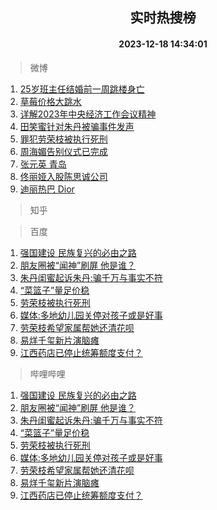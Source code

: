 <div align="center"><h2>实时热搜榜</h2><h4>2023-12-18 14:34:01</h4></div>

> 微博  

1. [25岁班主任结婚前一周跳楼身亡](https://s.weibo.com/weibo?q=%2325%E5%B2%81%E7%8F%AD%E4%B8%BB%E4%BB%BB%E7%BB%93%E5%A9%9A%E5%89%8D%E4%B8%80%E5%91%A8%E8%B7%B3%E6%A5%BC%E8%BA%AB%E4%BA%A1%23&t=31&band_rank=1&Refer=top)<br />
2. [草莓价格大跳水](https://s.weibo.com/weibo?q=%23%E8%8D%89%E8%8E%93%E4%BB%B7%E6%A0%BC%E5%A4%A7%E8%B7%B3%E6%B0%B4%23&t=31&band_rank=2&Refer=top)<br />
3. [详解2023年中央经济工作会议精神](https://s.weibo.com/weibo?q=%23%E8%AF%A6%E8%A7%A32023%E5%B9%B4%E4%B8%AD%E5%A4%AE%E7%BB%8F%E6%B5%8E%E5%B7%A5%E4%BD%9C%E4%BC%9A%E8%AE%AE%E7%B2%BE%E7%A5%9E%23&t=31&band_rank=3&Refer=top)<br />
4. [田笑蜜针对朱丹被骗事件发声](https://s.weibo.com/weibo?q=%23%E7%94%B0%E7%AC%91%E8%9C%9C%E9%92%88%E5%AF%B9%E6%9C%B1%E4%B8%B9%E8%A2%AB%E9%AA%97%E4%BA%8B%E4%BB%B6%E5%8F%91%E5%A3%B0%23&t=31&band_rank=4&Refer=top)<br />
5. [罪犯劳荣枝被执行死刑](https://s.weibo.com/weibo?q=%23%E7%BD%AA%E7%8A%AF%E5%8A%B3%E8%8D%A3%E6%9E%9D%E8%A2%AB%E6%89%A7%E8%A1%8C%E6%AD%BB%E5%88%91%23&t=31&band_rank=5&Refer=top)<br />
6. [周海媚告别仪式已完成](https://s.weibo.com/weibo?q=%E5%91%A8%E6%B5%B7%E5%AA%9A%E5%91%8A%E5%88%AB%E4%BB%AA%E5%BC%8F%E5%B7%B2%E5%AE%8C%E6%88%90&t=31&band_rank=6&Refer=top)<br />
7. [张元英 青岛](https://s.weibo.com/weibo?q=%E5%BC%A0%E5%85%83%E8%8B%B1%20%E9%9D%92%E5%B2%9B&t=31&band_rank=7&Refer=top)<br />
8. [佟丽娅入股陈思诚公司](https://s.weibo.com/weibo?q=%23%E4%BD%9F%E4%B8%BD%E5%A8%85%E5%85%A5%E8%82%A1%E9%99%88%E6%80%9D%E8%AF%9A%E5%85%AC%E5%8F%B8%23&t=31&band_rank=8&Refer=top)<br />
9. [迪丽热巴 Dior](https://s.weibo.com/weibo?q=%E8%BF%AA%E4%B8%BD%E7%83%AD%E5%B7%B4%20Dior&t=31&band_rank=9&Refer=top)<br />

> 知乎  


> 百度  

1. [强国建设 民族复兴的必由之路](https://www.baidu.com/s?wd=%E5%BC%BA%E5%9B%BD%E5%BB%BA%E8%AE%BE+%E6%B0%91%E6%97%8F%E5%A4%8D%E5%85%B4%E7%9A%84%E5%BF%85%E7%94%B1%E4%B9%8B%E8%B7%AF&sa=fyb_news&rsv_dl=fyb_news)<br />
2. [朋友圈被“闻神”刷屏 他是谁？](https://www.baidu.com/s?wd=%E6%9C%8B%E5%8F%8B%E5%9C%88%E8%A2%AB%E2%80%9C%E9%97%BB%E7%A5%9E%E2%80%9D%E5%88%B7%E5%B1%8F+%E4%BB%96%E6%98%AF%E8%B0%81%EF%BC%9F&sa=fyb_news&rsv_dl=fyb_news)<br />
3. [朱丹闺蜜起诉朱丹:骗千万与事实不符](https://www.baidu.com/s?wd=%E6%9C%B1%E4%B8%B9%E9%97%BA%E8%9C%9C%E8%B5%B7%E8%AF%89%E6%9C%B1%E4%B8%B9%3A%E9%AA%97%E5%8D%83%E4%B8%87%E4%B8%8E%E4%BA%8B%E5%AE%9E%E4%B8%8D%E7%AC%A6&sa=fyb_news&rsv_dl=fyb_news)<br />
4. [“菜篮子”量足价稳](https://www.baidu.com/s?wd=%E2%80%9C%E8%8F%9C%E7%AF%AE%E5%AD%90%E2%80%9D%E9%87%8F%E8%B6%B3%E4%BB%B7%E7%A8%B3&sa=fyb_news&rsv_dl=fyb_news)<br />
5. [劳荣枝被执行死刑](https://www.baidu.com/s?wd=%E5%8A%B3%E8%8D%A3%E6%9E%9D%E8%A2%AB%E6%89%A7%E8%A1%8C%E6%AD%BB%E5%88%91&sa=fyb_news&rsv_dl=fyb_news)<br />
6. [媒体:多地幼儿园关停对孩子或是好事](https://www.baidu.com/s?wd=%E5%AA%92%E4%BD%93%3A%E5%A4%9A%E5%9C%B0%E5%B9%BC%E5%84%BF%E5%9B%AD%E5%85%B3%E5%81%9C%E5%AF%B9%E5%AD%A9%E5%AD%90%E6%88%96%E6%98%AF%E5%A5%BD%E4%BA%8B&sa=fyb_news&rsv_dl=fyb_news)<br />
7. [劳荣枝希望家属帮她还清花呗](https://www.baidu.com/s?wd=%E5%8A%B3%E8%8D%A3%E6%9E%9D%E5%B8%8C%E6%9C%9B%E5%AE%B6%E5%B1%9E%E5%B8%AE%E5%A5%B9%E8%BF%98%E6%B8%85%E8%8A%B1%E5%91%97&sa=fyb_news&rsv_dl=fyb_news)<br />
8. [易烊千玺新片演脑瘫](https://www.baidu.com/s?wd=%E6%98%93%E7%83%8A%E5%8D%83%E7%8E%BA%E6%96%B0%E7%89%87%E6%BC%94%E8%84%91%E7%98%AB&sa=fyb_news&rsv_dl=fyb_news)<br />
9. [江西药店已停止统筹额度支付？](https://www.baidu.com/s?wd=%E6%B1%9F%E8%A5%BF%E8%8D%AF%E5%BA%97%E5%B7%B2%E5%81%9C%E6%AD%A2%E7%BB%9F%E7%AD%B9%E9%A2%9D%E5%BA%A6%E6%94%AF%E4%BB%98%EF%BC%9F&sa=fyb_news&rsv_dl=fyb_news)<br />

> 哔哩哔哩  

1. [强国建设 民族复兴的必由之路](https://www.baidu.com/s?wd=%E5%BC%BA%E5%9B%BD%E5%BB%BA%E8%AE%BE+%E6%B0%91%E6%97%8F%E5%A4%8D%E5%85%B4%E7%9A%84%E5%BF%85%E7%94%B1%E4%B9%8B%E8%B7%AF&sa=fyb_news&rsv_dl=fyb_news)<br />
2. [朋友圈被“闻神”刷屏 他是谁？](https://www.baidu.com/s?wd=%E6%9C%8B%E5%8F%8B%E5%9C%88%E8%A2%AB%E2%80%9C%E9%97%BB%E7%A5%9E%E2%80%9D%E5%88%B7%E5%B1%8F+%E4%BB%96%E6%98%AF%E8%B0%81%EF%BC%9F&sa=fyb_news&rsv_dl=fyb_news)<br />
3. [朱丹闺蜜起诉朱丹:骗千万与事实不符](https://www.baidu.com/s?wd=%E6%9C%B1%E4%B8%B9%E9%97%BA%E8%9C%9C%E8%B5%B7%E8%AF%89%E6%9C%B1%E4%B8%B9%3A%E9%AA%97%E5%8D%83%E4%B8%87%E4%B8%8E%E4%BA%8B%E5%AE%9E%E4%B8%8D%E7%AC%A6&sa=fyb_news&rsv_dl=fyb_news)<br />
4. [“菜篮子”量足价稳](https://www.baidu.com/s?wd=%E2%80%9C%E8%8F%9C%E7%AF%AE%E5%AD%90%E2%80%9D%E9%87%8F%E8%B6%B3%E4%BB%B7%E7%A8%B3&sa=fyb_news&rsv_dl=fyb_news)<br />
5. [劳荣枝被执行死刑](https://www.baidu.com/s?wd=%E5%8A%B3%E8%8D%A3%E6%9E%9D%E8%A2%AB%E6%89%A7%E8%A1%8C%E6%AD%BB%E5%88%91&sa=fyb_news&rsv_dl=fyb_news)<br />
6. [媒体:多地幼儿园关停对孩子或是好事](https://www.baidu.com/s?wd=%E5%AA%92%E4%BD%93%3A%E5%A4%9A%E5%9C%B0%E5%B9%BC%E5%84%BF%E5%9B%AD%E5%85%B3%E5%81%9C%E5%AF%B9%E5%AD%A9%E5%AD%90%E6%88%96%E6%98%AF%E5%A5%BD%E4%BA%8B&sa=fyb_news&rsv_dl=fyb_news)<br />
7. [劳荣枝希望家属帮她还清花呗](https://www.baidu.com/s?wd=%E5%8A%B3%E8%8D%A3%E6%9E%9D%E5%B8%8C%E6%9C%9B%E5%AE%B6%E5%B1%9E%E5%B8%AE%E5%A5%B9%E8%BF%98%E6%B8%85%E8%8A%B1%E5%91%97&sa=fyb_news&rsv_dl=fyb_news)<br />
8. [易烊千玺新片演脑瘫](https://www.baidu.com/s?wd=%E6%98%93%E7%83%8A%E5%8D%83%E7%8E%BA%E6%96%B0%E7%89%87%E6%BC%94%E8%84%91%E7%98%AB&sa=fyb_news&rsv_dl=fyb_news)<br />
9. [江西药店已停止统筹额度支付？](https://www.baidu.com/s?wd=%E6%B1%9F%E8%A5%BF%E8%8D%AF%E5%BA%97%E5%B7%B2%E5%81%9C%E6%AD%A2%E7%BB%9F%E7%AD%B9%E9%A2%9D%E5%BA%A6%E6%94%AF%E4%BB%98%EF%BC%9F&sa=fyb_news&rsv_dl=fyb_news)<br />
